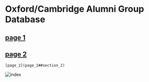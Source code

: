 # Oxford/Cambridge Alumni Group Database

## [page 1](https://oxcamne.github.io/oxcam/page_1)

## [page 2](page_2)

    [page_2](page_2##section_2)

![index](/images/index.png)
